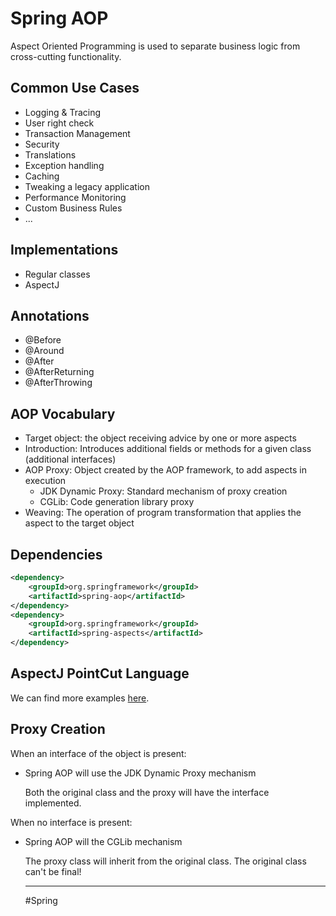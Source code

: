 # Spring AOP

Aspect Oriented Programming is used to separate business logic from cross-cutting functionality.

## Common Use Cases

- Logging & Tracing
- User right check
- Transaction Management
- Security
- Translations
- Exception handling
- Caching
- Tweaking a legacy application
- Performance Monitoring
- Custom Business Rules
- ...

## Implementations

- Regular classes
- AspectJ

## Annotations

- @Before
- @Around
- @After
- @AfterReturning
- @AfterThrowing

## AOP Vocabulary

- Target object: the object receiving advice by one or more aspects
- Introduction: Introduces additional fields or methods for a given class (additional interfaces)
- AOP Proxy: Object created by the AOP framework, to add aspects in execution
  - JDK Dynamic Proxy: Standard mechanism of proxy creation
  - CGLib: Code generation library proxy
- Weaving: The operation of program transformation that applies the aspect to the target object

## Dependencies

```xml
<dependency>
    <groupId>org.springframework</groupId>
    <artifactId>spring-aop</artifactId>
</dependency>
<dependency>
    <groupId>org.springframework</groupId>
    <artifactId>spring-aspects</artifactId>
</dependency>
```

## AspectJ PointCut Language

We can find more examples [here](https://www.baeldung.com/spring-aop-pointcut-tutorial).

## Proxy Creation

When an interface of the object is present:
- Spring AOP will use the JDK Dynamic Proxy mechanism

  Both the original class and the proxy will have the interface implemented.

When no interface is present:
- Spring AOP will the CGLib mechanism

  The proxy class will inherit from the original class. The original class can't be final!
  
  ---
  #Spring